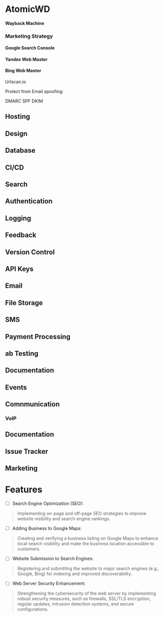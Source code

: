 # AtomicWD


#### Wayback Machine

### Marketing Strategy

#### Google Search Console
#### Yandex Web Master
#### Bing Web Master


Urlscan.io

Protect from Email spoofing:

DMARC
SPF
DKIM

## Hosting
## Design
## Database
## CI/CD

## Search
## Authentication
## Logging
## Feedback
## Version Control
## API Keys
## Email
## File Storage
## SMS
## Payment Processing
## ab Testing
## Documentation
## Events
## Comnmunication
### VoIP
## Documentation
## Issue Tracker
## Marketing
## 



# Features
- [ ] Search Engine Optimization (SEO):
> Implementing on-page and off-page SEO strategies to improve website visibility and search engine rankings.
- [ ] Adding Business to Google Maps:
> Creating and verifying a business listing on Google Maps to enhance local search visibility and make the business location accessible to customers.
- [ ] Website Submission to Search Engines:
> Registering and submitting the website to major search engines (e.g., Google, Bing) for indexing and improved discoverability.
- [ ] Web Server Security Enhancement:
> Strengthening the cybersecurity of the web server by implementing robust security measures, such as firewalls, SSL/TLS encryption, regular updates, intrusion detection systems, and secure configurations.
